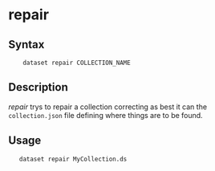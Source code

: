 
# repair

## Syntax

```
    dataset repair COLLECTION_NAME
```

## Description

_repair_ trys to repair a collection correcting as best it can the `collection.json` file defining
where things are to be found.

## Usage

```
   dataset repair MyCollection.ds
```

